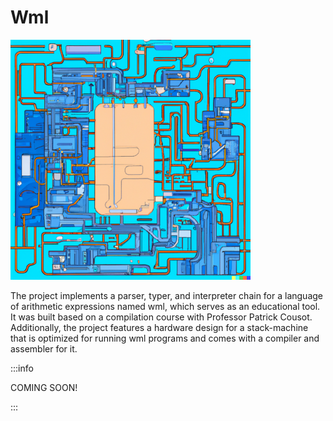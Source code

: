 # Wml

<p>
  <img
    src="https://github.com/mbarbin/bopkit/blob/assets/image/bopkit-wml.png?raw=true"
    width='384'
    alt="Logo"
  />
</p>

The project implements a parser, typer, and interpreter chain for a language of
arithmetic expressions named wml, which serves as an educational tool. It was
built based on a compilation course with Professor Patrick Cousot. Additionally,
the project features a hardware design for a stack-machine that is optimized for
running wml programs and comes with a compiler and assembler for it.

:::info

COMING SOON!

:::
